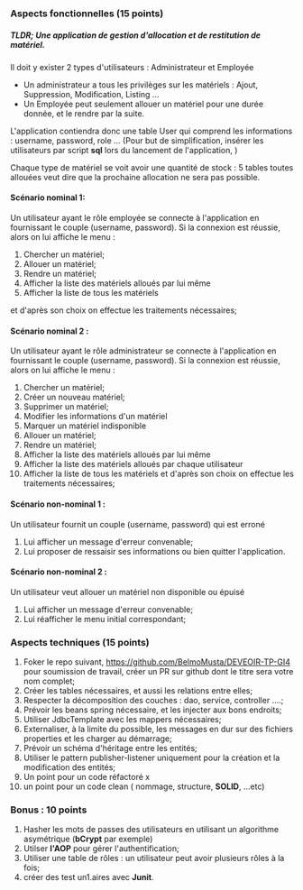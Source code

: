 
###  Aspects fonctionnelles (15 points)


#####  TLDR; Une application de gestion d'allocation et de restitution de matériel.


Il doit y exister 2 types d'utilisateurs : Administrateur et Employée
- Un administrateur a tous les privilèges sur les matériels : Ajout, Suppression, Modification, Listing ...
- Un Employée peut seulement allouer un matériel pour une durée donnée, et le rendre par la suite.

L'application contiendra donc une table User qui comprend les informations : username, password, role ...
(Pour but de simplification, insérer les utilisateurs par script **sql** lors du lancement de l'application, )


Chaque type de matériel se voit avoir une quantité de stock : 5 tables toutes allouées veut dire que la prochaine allocation ne sera pas possible.

#### Scénario nominal 1:
Un utilisateur ayant le rôle employée se connecte à l'application en fournissant le couple (username, password).
Si la connexion est réussie, alors on lui affiche le menu :

1. Chercher un matériel;
1. Allouer un matériel;
1. Rendre un matériel;
1. Afficher la liste des matériels alloués par lui même
1. Afficher la liste de tous les matériels

et d'après son choix on effectue les traitements nécessaires;
####  Scénario nominal 2 :
Un utilisateur ayant le rôle administrateur se connecte à l'application en fournissant le couple (username, password).
Si la connexion est réussie, alors on lui affiche le menu :
1. Chercher un matériel;
1. Créer un nouveau matériel;
1. Supprimer un matériel;
1. Modifier les informations d'un matériel
1. Marquer un matériel indisponible
1. Allouer un matériel;
1. Rendre un matériel;
1. Afficher la liste des matériels alloués par lui même
1. Afficher la liste des matériels alloués par chaque utilisateur
1. Afficher la liste de tous les matériels
et d'après son choix on effectue les traitements nécessaires;

####  Scénario non-nominal 1 :
Un utilisateur fournit un couple (username, password) qui est erroné
1. Lui afficher un message d'erreur convenable;
1. Lui proposer de ressaisir ses informations ou bien quitter l'application.

####  Scénario non-nominal 2 :
Un utilisateur veut allouer un matériel non disponible ou épuisé
1. Lui afficher un message d'erreur convenable;
1. Lui réafficher le menu initial correspondant;


### Aspects techniques (15 points)

1. Foker le repo suivant, https://github.com/BelmoMusta/DEVEOIR-TP-GI4  pour soumission de travail, créer un PR sur github dont le titre sera votre nom complet;
1. Créer les tables nécessaires, et aussi les relations entre elles;
1. Respecter la décomposition des couches : dao, service, controller ....;
1. Prévoir les beans spring nécessaire, et les injecter aux bons endroits;
1. Utiliser JdbcTemplate avec les mappers nécessaires;
1. Externaliser, à la limite du possible, les messages en dur sur des fichiers properties et les charger au démarrage;
1. Prévoir un schéma d'héritage entre les entités;
1. Utiliser le pattern publisher-listener uniquement pour la création et la modification des entités;
1. Un point pour un code réfactoré x
1. un point pour un code clean ( nommage, structure, **SOLID**, ...etc)


### Bonus : 10 points
1. Hasher les mots de passes des utilisateurs en utilisant un algorithme asymétrique  (**bCrypt** par exemple)
1. Utilser **l'AOP** pour gérer l'authentification;
1. Utiliser une table de rôles : un utilisateur peut avoir plusieurs rôles à la fois;
1. créer des test un1.aires avec **Junit**.
